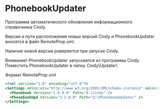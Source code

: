 # PhonebookUpdater
Программа автоматического обновления информационного справочника Cindy.

Версии и пути расположения новых версий Cindy и PhonebookUpdater вносятся в файл RemoteProp.xml.

Наличие новой версии роверяется при запуске Cindy.

Внимание!
PhonebookUpdater запускается из программы Cindy.
Поместить PhonebookUpdater в папку Cindy\Updater\

Формат RemoteProp.xml

```xml
<?xml version="1.0" encoding="utf-8"?>
<Settings xmlns:xsi="http://www.w3.org/2001/XMLSchema-instance" xmlns:xsd="http://www.w3.org/2001/XMLSchema">
  <Phonebook Version="1.9.0.0" Path="d:\Cindy" />
  <PhonebookUpd Version="3.2.0.0" Path="d:\PhonebookUpdater" />
</Settings>
```

